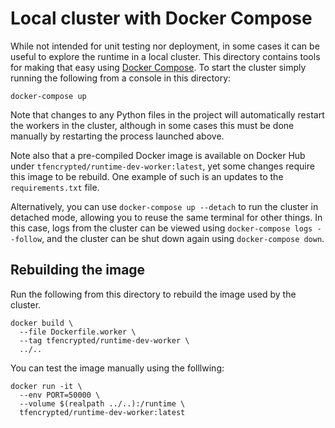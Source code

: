 # Local cluster with Docker Compose

While not intended for unit testing nor deployment, in some cases it can be useful to explore the runtime in a local cluster. This directory contains tools for making that easy using [Docker Compose](https://docs.docker.com/compose/). To start the cluster simply running the following from a console in this directory:

```
docker-compose up
```

Note that changes to any Python files in the project will automatically restart the workers in the cluster, although in some cases this must be done manually by restarting the process launched above.

Note also that a pre-compiled Docker image is available on Docker Hub under `tfencrypted/runtime-dev-worker:latest`, yet some changes require this image to be rebuild. One example of such is an updates to the `requirements.txt` file.

Alternatively, you can use `docker-compose up --detach` to run the cluster in detached mode, allowing you to reuse the same terminal for other things. In this case, logs from the cluster can be viewed using `docker-compose logs --follow`, and the cluster can be shut down again using `docker-compose down`.

## Rebuilding the image

Run the following from this directory to rebuild the image used by the cluster.

```
docker build \
  --file Dockerfile.worker \
  --tag tfencrypted/runtime-dev-worker \
  ../..
```

You can test the image manually using the folllwing:

```
docker run -it \
  --env PORT=50000 \
  --volume $(realpath ../..):/runtime \
  tfencrypted/runtime-dev-worker:latest
```
